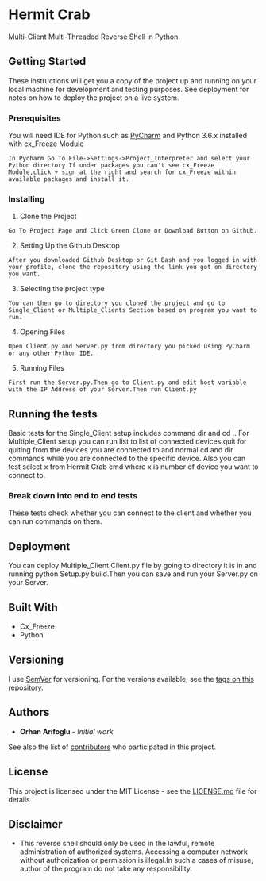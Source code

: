 
# Hermit Crab

Multi-Client Multi-Threaded Reverse Shell in Python.


## Getting Started

These instructions will get you a copy of the project up and running on your local machine for development and testing purposes. See deployment for notes on how to deploy the project on a live system.

### Prerequisites

You will need IDE for Python such as [PyCharm](https://www.jetbrains.com/pycharm/) and Python 3.6.x installed with cx_Freeze Module
```
In Pycharm Go To File->Settings->Project_Interpreter and select your Python directory.If under packages you can't see cx_Freeze Module,click + sign at the right and search for cx_Freeze within available packages and install it.
```

### Installing

1) Clone the Project

```
Go To Project Page and Click Green Clone or Download Button on Github.
```

2) Setting Up the Github Desktop

```
After you downloaded Github Desktop or Git Bash and you logged in with your profile, clone the repository using the link you got on directory you want.
```

3) Selecting the project type

```
You can then go to directory you cloned the project and go to Single_Client or Multiple_Clients Section based on program you want to run.
```

4) Opening Files

```
Open Client.py and Server.py from directory you picked using PyCharm or any other Python IDE.
```

5) Running Files

```
First run the Server.py.Then go to Client.py and edit host variable with the IP Address of your Server.Then run Client.py
```


## Running the tests

Basic tests for the Single_Client setup includes command dir and cd .. 
For Multiple_Client setup you can run list to list of connected devices.quit for quiting from the devices you are connected to and normal cd and dir commands while you are connected to the specific device. Also you can test select x from Hermit Crab cmd where x is number of device you want to connect to.

### Break down into end to end tests

These tests check whether you can connect to the client and whether you can run commands on them.


## Deployment

You can deploy Multiple_Client Client.py file by going to directory it is in and running python Setup.py build.Then you can save and run your Server.py on your Server.

## Built With

* Cx_Freeze
* Python


## Versioning

I use [SemVer](http://semver.org/) for versioning. For the versions available, see the [tags on this repository](https://github.com/your/project/tags). 

## Authors

* **Orhan Arifoglu** - *Initial work* 

See also the list of [contributors](https://github.com/lemikistu/Hermit-Crab/graphs/contributors) who participated in this project.

## License

This project is licensed under the MIT License - see the [LICENSE.md](LICENSE.md) file for details

## Disclaimer

* This reverse shell should only be used in the lawful, remote administration of authorized systems. Accessing a computer network without authorization or permission is illegal.In such a cases of misuse, author of the program do not take any responsibility.
